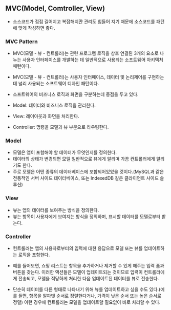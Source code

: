 ## MVC(Model, Comtroller, View)

- 소스코드가 점점 길어지고 복잡해지먄 관리도 힘들어 지기 때문에 소스코드를 패턴에 맞게 작성하면 좋다.

### MVC Pattern

- MVC(모델 - 뷰 - 컨트롤러)는 관련 프로그램 로직을 상호 연결된 3개의 요소로 나누는 사용자 인터페이스를 개발하는 데 일반적으로 사용되는 소프트웨어 아키텍처 패턴이다.
- MVC(모델 - 뷰 - 컨트롤러)는 사용자 인터페이스, 데이터 및 논리제어를 구현하는데 널리 사용되는 소프트웨어 디자인 패턴이다.
- 소프트웨어의 비즈니스 로직과 화면을 구분하는데 중점을 두고 있다.

- Model: 데이터와 비즈니스 로직을 관리한다.
- View: 레이아웃과 화면을 처리한다.
- Controller: 명령을 모델과 뷰 부분으로 라우팅한다.

### Model

- 모델은 앱이 포함해야 할 데이터가 무엇인지를 정의한다.
- 데이터의 상태가 변경되면 모델 일반적으로 뷰에게 알리며 가끔 컨트롤러에게 알리기도 한다.
- 주로 모델은 어떤 종류의 데이터베이스에 포함되어있었을 것이다.(MySQL과 같은 전통적인 서버 사이드 데이터베이스, 또는 IndexedDB 같은 클라이언트 사이드 솔루션)

### View

- 뷰는 앱의 데이터를 보여주는 방식을 정의한다.
- 뷰는 항목이 사용자에게 보여지는 방식을 정의하며, 표시할 데이터를 모델로부터 받는다.

### Controller

- 컨트롤러는 앱의 사용자로부터의 입력에 대한 응답으로 모델 또는 뷰를 업데이트하는 로직을 포함한다.
- 예를 들어보면, 쇼핑 리스트는 항목을 추가하거나 제거할 수 있게 해주는 입력 폼과 버튼을 갖는다. 이러한 액션들은 모델이 업데이트되는 것이므로 입력이 컨트롤러에게 전송되고, 모델을 적당하게 처리한 다음 업데이트된 데이터를 뷰로 전송한다.

- 단순히 데이터를 다른 형태로 나타내기 위해 뷰를 업데이트하고 싶을 수도 있다.(예를 들면, 항목을 알파벳 순서로 정렬한다거나, 가격이 낮은 순서 또는 높은 순서로 정렬) 이런 경우에 컨트롤러는 모델을 업데이트할 필요없이 바로 처리할 수 있다.
